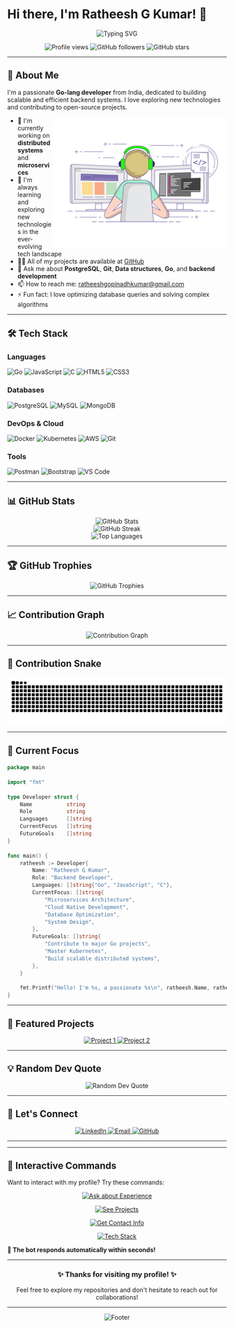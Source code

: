 # Hi there, I'm Ratheesh G Kumar! 👋

<div align="center">
  <img src="https://readme-typing-svg.herokuapp.com?font=Fira+Code&weight=600&size=28&duration=4000&pause=1000&color=00ADD8&center=true&vCenter=true&random=false&width=600&lines=Go+Developer+%F0%9F%9A%80;Backend+Enthusiast+%F0%9F%92%BB;Database+Architect+%F0%9F%97%84%EF%B8%8F;Open+Source+Contributor+%F0%9F%8C%9F" alt="Typing SVG" />
</div>

<p align="center">
  <img src="https://komarev.com/ghpvc/?username=ratheeshkumar25&label=Profile%20views&color=00ADD8&style=for-the-badge" alt="Profile views" />
  <img src="https://img.shields.io/github/followers/ratheeshkumar25?label=Followers&style=for-the-badge&color=00ADD8" alt="GitHub followers" />
  <img src="https://img.shields.io/github/stars/ratheeshkumar25?label=Stars&style=for-the-badge&color=00ADD8" alt="GitHub stars" />
</p>

---

## 🚀 About Me

I'm a passionate **Go-lang developer** from India, dedicated to building scalable and efficient backend systems. I love exploring new technologies and contributing to open-source projects.

<img align="right" alt="Coding" width="400" src="https://raw.githubusercontent.com/devSouvik/devSouvik/master/gif3.gif">

- 🔭 I'm currently working on **distributed systems** and **microservices**
- 🌱 I'm always learning and exploring new technologies in the ever-evolving tech landscape
- 👨‍💻 All of my projects are available at [GitHub](https://github.com/ratheeshkumar25)
- 💬 Ask me about **PostgreSQL**, **Git**, **Data structures**, **Go**, and **backend development**
- 📫 How to reach me: [ratheeshgopinadhkumar@gmail.com](mailto:ratheeshgopinadhkumar@gmail.com)
- ⚡ Fun fact: I love optimizing database queries and solving complex algorithms

---

## 🛠️ Tech Stack

### Languages
<p align="left">
  <img src="https://img.shields.io/badge/Go-00ADD8?style=for-the-badge&logo=go&logoColor=white" alt="Go" />
  <img src="https://img.shields.io/badge/JavaScript-F7DF1E?style=for-the-badge&logo=javascript&logoColor=black" alt="JavaScript" />
  <img src="https://img.shields.io/badge/C-00599C?style=for-the-badge&logo=c&logoColor=white" alt="C" />
  <img src="https://img.shields.io/badge/HTML5-E34F26?style=for-the-badge&logo=html5&logoColor=white" alt="HTML5" />
  <img src="https://img.shields.io/badge/CSS3-1572B6?style=for-the-badge&logo=css3&logoColor=white" alt="CSS3" />
</p>

### Databases
<p align="left">
  <img src="https://img.shields.io/badge/PostgreSQL-336791?style=for-the-badge&logo=postgresql&logoColor=white" alt="PostgreSQL" />
  <img src="https://img.shields.io/badge/MySQL-4479A1?style=for-the-badge&logo=mysql&logoColor=white" alt="MySQL" />
  <img src="https://img.shields.io/badge/MongoDB-47A248?style=for-the-badge&logo=mongodb&logoColor=white" alt="MongoDB" />
</p>

### DevOps & Cloud
<p align="left">
  <img src="https://img.shields.io/badge/Docker-2496ED?style=for-the-badge&logo=docker&logoColor=white" alt="Docker" />
  <img src="https://img.shields.io/badge/Kubernetes-326CE5?style=for-the-badge&logo=kubernetes&logoColor=white" alt="Kubernetes" />
  <img src="https://img.shields.io/badge/AWS-232F3E?style=for-the-badge&logo=amazon-aws&logoColor=white" alt="AWS" />
  <img src="https://img.shields.io/badge/Git-F05032?style=for-the-badge&logo=git&logoColor=white" alt="Git" />
</p>

### Tools
<p align="left">
  <img src="https://img.shields.io/badge/Postman-FF6C37?style=for-the-badge&logo=postman&logoColor=white" alt="Postman" />
  <img src="https://img.shields.io/badge/Bootstrap-563D7C?style=for-the-badge&logo=bootstrap&logoColor=white" alt="Bootstrap" />
  <img src="https://img.shields.io/badge/VS%20Code-007ACC?style=for-the-badge&logo=visual-studio-code&logoColor=white" alt="VS Code" />
</p>

---

## 📊 GitHub Stats

<div align="center">
  <img src="https://github-readme-stats.vercel.app/api?username=ratheeshkumar25&show_icons=true&theme=tokyonight&hide_border=true&count_private=true" alt="GitHub Stats" />
</div>

<div align="center">
  <img src="https://github-readme-streak-stats.herokuapp.com/?user=ratheeshkumar25&theme=tokyonight&hide_border=true" alt="GitHub Streak" />
</div>

<div align="center">
  <img src="https://github-readme-stats.vercel.app/api/top-langs/?username=ratheeshkumar25&layout=compact&theme=tokyonight&hide_border=true" alt="Top Languages" />
</div>

---

## 🏆 GitHub Trophies

<div align="center">
  <img src="https://github-profile-trophy.vercel.app/?username=ratheeshkumar25&theme=tokyonight&no-frame=true&margin-w=15&margin-h=15&column=7" alt="GitHub Trophies" />
</div>

---

## 📈 Contribution Graph

<div align="center">
  <img src="https://github-readme-activity-graph.vercel.app/graph?username=ratheeshkumar25&theme=tokyo-night&hide_border=true" alt="Contribution Graph" />
</div>

---

## 🐍 Contribution Snake

<div align="center">
  <img src="https://raw.githubusercontent.com/ratheeshkumar25/ratheeshkumar25/output/snake.svg" alt="Snake animation" />

</div>

---

## 🎯 Current Focus

```go
package main

import "fmt"

type Developer struct {
    Name           string
    Role           string
    Languages      []string
    CurrentFocus   []string
    FutureGoals    []string
}

func main() {
    ratheesh := Developer{
        Name: "Ratheesh G Kumar",
        Role: "Backend Developer",
        Languages: []string{"Go", "JavaScript", "C"},
        CurrentFocus: []string{
            "Microservices Architecture",
            "Cloud Native Development",
            "Database Optimization",
            "System Design",
        },
        FutureGoals: []string{
            "Contribute to major Go projects",
            "Master Kubernetes",
            "Build scalable distributed systems",
        },
    }
    
    fmt.Printf("Hello! I'm %s, a passionate %s\n", ratheesh.Name, ratheesh.Role)
}
```

---

## 🌟 Featured Projects

<div align="center">
  <a href="https://github.com/ratheeshkumar25/project1">
    <img src="https://github-readme-stats.vercel.app/api/pin/?username=ratheeshkumar25&repo=project1&theme=tokyonight&hide_border=true" alt="Project 1" />
  </a>
  <a href="https://github.com/ratheeshkumar25/project2">
    <img src="https://github-readme-stats.vercel.app/api/pin/?username=ratheeshkumar25&repo=project2&theme=tokyonight&hide_border=true" alt="Project 2" />
  </a>
</div>

---

## 💡 Random Dev Quote

<div align="center">
  <img src="https://quotes-github-readme.vercel.app/api?type=horizontal&theme=tokyonight" alt="Random Dev Quote" />
</div>

---

## 🤝 Let's Connect

<div align="center">
  <a href="https://www.linkedin.com/in/ratheesh-gopinadh-kumar-b5191166">
    <img src="https://img.shields.io/badge/LinkedIn-0077B5?style=for-the-badge&logo=linkedin&logoColor=white" alt="LinkedIn" />
  </a>
  <a href="mailto:ratheeshgopinadhkumar@gmail.com">
    <img src="https://img.shields.io/badge/Email-D14836?style=for-the-badge&logo=gmail&logoColor=white" alt="Email" />
  </a>
  <a href="https://github.com/ratheeshkumar25">
    <img src="https://img.shields.io/badge/GitHub-100000?style=for-the-badge&logo=github&logoColor=white" alt="GitHub" />
  </a>
</div>

---
---

## 🤖 Interactive Commands

Want to interact with my profile? Try these commands:

<div align="center">
  
  [![Ask about Experience](https://img.shields.io/badge/💼-Ask%20about%20Experience-00ADD8?style=for-the-badge)](https://github.com/ratheeshkumar25/ratheeshkumar25/issues/new?title=Tell%20me%20about%20your%20experience&body=I%27d%20like%20to%20know%20about%20your%20professional%20experience%20and%20skills)
  
  [![See Projects](https://img.shields.io/badge/🚀-See%20My%20Projects-00ADD8?style=for-the-badge)](https://github.com/ratheeshkumar25/ratheeshkumar25/issues/new?title=Show%20me%20your%20projects&body=I%27m%20interested%20in%20your%20projects%20and%20work)
  
  [![Get Contact Info](https://img.shields.io/badge/📱-Get%20Contact%20Info-00ADD8?style=for-the-badge)](https://github.com/ratheeshkumar25/ratheeshkumar25/issues/new?title=How%20to%20connect&body=I%27d%20like%20to%20connect%20with%20you)
  
  [![Tech Stack](https://img.shields.io/badge/🛠️-Tech%20Stack%20Details-00ADD8?style=for-the-badge)](https://github.com/ratheeshkumar25/ratheeshkumar25/issues/new?title=Your%20tech%20stack&body=Tell%20me%20about%20your%20technology%20stack)
  
</div>

**🚀 The bot responds automatically within seconds!**

---

<div align="center">
  <h3>✨ Thanks for visiting my profile! ✨</h3>
  <p>Feel free to explore my repositories and don't hesitate to reach out for collaborations!</p>
</div>

---

<div align="center">
  <img src="https://capsule-render.vercel.app/api?type=waving&color=00ADD8&height=120&section=footer" alt="Footer" />
</div>

